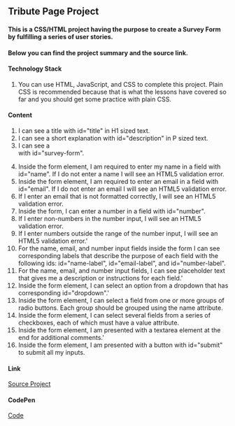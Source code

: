 ## Tribute Page Project

#### This is a CSS/HTML project having the purpose to create a Survey Form by fulfilling a series of user stories.

#### Below you can find the project summary and the source link.

#### Technology Stack

1. You can use HTML, JavaScript, and CSS to complete this project. Plain CSS is recommended because that is what the lessons have covered so far and you should get some practice with plain CSS.

#### Content

1. I can see a title with id="title" in H1 sized text.
2. I can see a short explanation with id="description" in P sized text.
3. I can see a <form> with id="survey-form".
4. Inside the form element, I am required to enter my name in a field with id="name". If I do not enter a name I will see an HTML5 validation error.
5. Inside the form element, I am required to enter an email in a field with id="email". If I do not enter an email I will see an HTML5 validation error.
6. If I enter an email that is not formatted correctly, I will see an HTML5 validation error.
7. Inside the form, I can enter a number in a field with id="number".
8. If I enter non-numbers in the number input, I will see an HTML5 validation error.
9. If I enter numbers outside the range of the number input, I will see an HTML5 validation error.'
10. For the name, email, and number input fields inside the form I can see corresponding labels that describe the purpose of each field with the following ids: id="name-label", id="email-label", and id="number-label".
11. For the name, email, and number input fields, I can see placeholder text that gives me a description or instructions for each field.'
12. Inside the form element, I can select an option from a dropdown that has corresponding id="dropdown".'
13. Inside the form element, I can select a field from one or more groups of radio buttons. Each group should be grouped using the name attribute.
14. Inside the form element, I can select several fields from a series of checkboxes, each of which must have a value attribute.
15. Inside the form element, I am presented with a textarea element at the end for additional comments.'
16. Inside the form element, I am presented with a button with id="submit" to submit all my inputs.

#### Link

[Source Project](https://learn.freecodecamp.org/responsive-web-design/responsive-web-design-projects/build-a-survey-form/)

#### CodePen

[Code](https://codepen.io/traian-mihali/pen/vwdjrZ)
